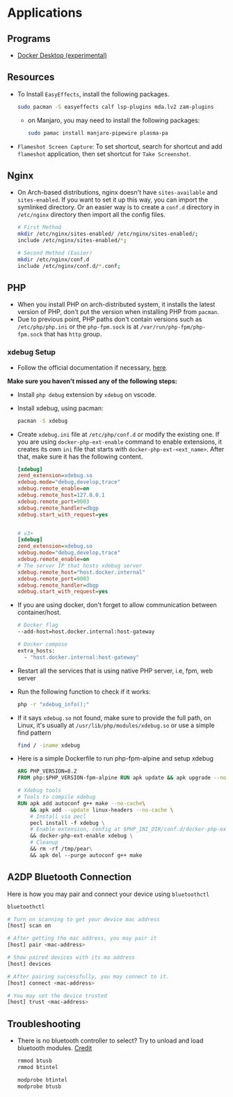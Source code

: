 # Applications

## Programs

- [Docker Desktop (experimental)](https://docs.docker.com/desktop/install/archlinux/)

## Resources

- To Install `EasyEffects`, install the following packages.

  ```bash
  sudo pacman -S easyeffects calf lsp-plugins mda.lv2 zam-plugins
  ```

  - on Manjaro, you may need to install the following packages:

    ```bash
    sudo pamac install manjaro-pipewire plasma-pa
    ```

- `Flameshot Screen Capture`: To set shortcut, search for shortcut and add
  `flameshot` application, then set shortcut for `Take Screenshot`.

## Nginx

- On Arch-based distributions, nginx doesn't have `sites-available` and
  `sites-enabled`. If you want to set it up this way, you can import the
  symlinked directory. Or an easier way is to create a `conf.d` directory in
  `/etc/nginx` directory then import all the config files.

  ```bash
  # First Method
  mkdir /etc/nginx/sites-enabled/ /etc/nginx/sites-enabled/;
  include /etc/nginx/sites-enabled/*;

  # Second Method (Easier)
  mkdir /etc/nginx/conf.d
  include /etc/nginx/conf.d/*.conf;
  ```

## PHP

- When you install PHP on arch-distributed system, it installs the latest
  version of PHP, don't put the version when installing PHP from `pacman`.
- Due to previous point, PHP paths don't contain versions such as
  `/etc/php/php.ini` or the `php-fpm.sock` is at `/var/run/php-fpm/php-fpm.sock`
  that has `http` group.

### xdebug Setup

- Follow the official documentation if necessary,
  [here](https://xdebug.org/docs/install).

**Make sure you haven't missed any of the following steps:**

- Install `php debug` extension by `xdebug` on vscode.
- Install xdebug, using pacman:

  ```bash
  pacman -S xdebug
  ```

- Create `xdebug.ini` file at `/etc/php/conf.d` or modify the existing one. If
  you are using `docker-php-ext-enable` command to enable extensions, it creates
  its own `ini` file that starts with `docker-php-ext-<ext_name>`. After that,
  make sure it has the following content.

  ```ini
  [xdebug]
  zend_extension=xdebug.so
  xdebug.mode="debug,develop,trace"
  xdebug.remote_enable=on
  xdebug.remote_host=127.0.0.1
  xdebug.remote_port=9003
  xdebug.remote_handler=dbgp
  xdebug.start_with_request=yes


  # v3+
  [xdebug]
  zend_extension=xdebug.so
  xdebug.mode="debug,develop,trace"
  xdebug.remote_enable=on
  # The server IP that hosts xdebug server
  xdebug.remote_host="host.docker.internal"
  xdebug.remote_port=9003
  xdebug.remote_handler=dbgp
  xdebug.start_with_request=yes
  ```

- If you are using docker, don't forget to allow communication between
  container/host.

  ```bash
  # Docker flag
  --add-host=host.docker.internal:host-gateway

  # Docker compose
  extra_hosts:
    - "host.docker.internal:host-gateway"
  ```

- Restart all the services that is using native PHP server, i.e, fpm, web server

- Run the following function to check if it works:

  ```bash
  php -r "xdebug_info();"
  ```

- If it says `xdebug.so` not found, make sure to provide the full path, on
  Linux, it's usually at `/usr/lib/php/modules/xdebug.so` or use a simple find
  pattern
  ```bash
  find / -iname xdebug
  ```
- Here is a simple Dockerfile to run php-fpm-alpine and setup xdebug

  ```Dockerfile
  ARG PHP_VERSION=8.2
  FROM php:$PHP_VERSION-fpm-alpine RUN apk update && apk upgrade --no-cache

  # Xdebug tools
  # Tools to compile xdebug
  RUN apk add autoconf g++ make --no-cache\
      && apk add --update linux-headers --no-cache \
      # Install via pecl
      pecl install -f xdebug \
      # Enable extension, config at $PHP_INI_DIR/conf.d/docker-php-ext-xdebug.ini
      && docker-php-ext-enable xdebug \
      # Cleanup
      && rm -rf /tmp/pear\
      && apk del --purge autoconf g++ make
  ```

## A2DP Bluetooth Connection

Here is how you may pair and connect your device using `bluetoothctl`

```bash
bluetoothctl

# Turn on scanning to get your device mac address
[host] scan on

# After getting the mac address, you may pair it
[host] pair <mac-address>

# Show paired devices with its ma address
[host] devices

# After pairing successfully, you may connect to it.
[host] connect <mac-address>

# You may set the device trusted
[host] trust <mac-address>
```

## Troubleshooting

- There is no bluetooth controller to select? Try to unload and load bluetooth
  modules. [Credit](https://unix.stackexchange.com/a/707841)

  ```bash
  rmmod btusb
  rmmod btintel

  modprobe btintel
  modprobe btusb
  ```
